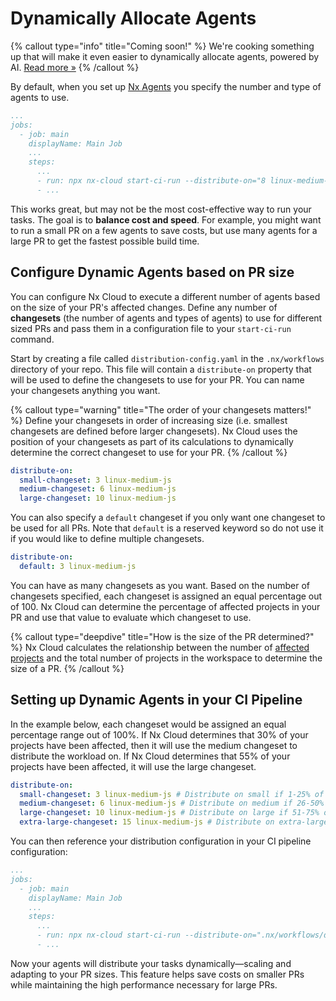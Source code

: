 # Dynamically Allocate Agents

{% callout type="info" title="Coming soon!" %}
We're cooking something up that will make it even easier to dynamically allocate agents, powered by AI. [Read more &raquo;](/ci/concepts/nx-cloud-ai)
{% /callout %}

By default, when you set up [Nx Agents](/ci/features/distribute-task-execution) you specify the number and type of agents to use.

```yaml {% fileName=".github/workflows/main.yaml" highlightLines=[8] %}
...
jobs:
  - job: main
    displayName: Main Job
    ...
    steps:
      ...
      - run: npx nx-cloud start-ci-run --distribute-on="8 linux-medium-js" --stop-agents-after="e2e-ci"
      - ...
```

This works great, but may not be the most cost-effective way to run your tasks. The goal is to **balance cost and speed**. For example, you might want to run a small PR on a few agents to save costs, but use many agents for a large PR to get the fastest possible build time.

## Configure Dynamic Agents based on PR size

You can configure Nx Cloud to execute a different number of agents based on the size of your PR's affected changes. Define any number of **changesets** (the number of agents and types of agents) to use for different sized PRs and pass them in a configuration file to your `start-ci-run` command.

Start by creating a file called `distribution-config.yaml` in the `.nx/workflows` directory of your repo. This file will contain a `distribute-on` property that will be used to define the changesets to use for your PR. You can name your changesets anything you want.

{% callout type="warning" title="The order of your changesets matters!" %}
Define your changesets in order of increasing size (i.e. smallest changesets are defined before larger changesets). Nx Cloud uses the position of your changesets as part of its calculations to dynamically determine the correct changeset to use for your PR.
{% /callout %}

```yaml {% fileName=".nx/workflows/distribution-config.yaml" %}
distribute-on:
  small-changeset: 3 linux-medium-js
  medium-changeset: 6 linux-medium-js
  large-changeset: 10 linux-medium-js
```

You can also specify a `default` changeset if you only want one changeset to be used for all PRs. Note that `default` is a reserved keyword so do not use it if you would like to define multiple changesets.

```yaml {% fileName=".nx/workflows/distribution-config.yaml" %}
distribute-on:
  default: 3 linux-medium-js
```

You can have as many changesets as you want. Based on the number of changesets specified, each changeset is assigned an equal percentage out of 100. Nx Cloud can determine the percentage of affected projects in your PR and use that value to evaluate which changeset to use.

{% callout type="deepdive" title="How is the size of the PR determined?" %}
Nx Cloud calculates the relationship between the number of [affected projects](/ci/features/affected) and the total number of projects in the workspace to determine the size of a PR.
{% /callout %}

## Setting up Dynamic Agents in your CI Pipeline

In the example below, each changeset would be assigned an equal percentage range out of 100%. If Nx Cloud determines that 30% of your projects have been affected, then it will use the medium changeset to distribute the workload on. If Nx Cloud determines that 55% of your projects have been affected, it will use the large changeset.

```yaml {% fileName=".nx/workflows/distribution-config.yaml" %}
distribute-on:
  small-changeset: 3 linux-medium-js # Distribute on small if 1-25% of projects affected in PR
  medium-changeset: 6 linux-medium-js # Distribute on medium if 26-50% of projects affected in PR
  large-changeset: 10 linux-medium-js # Distribute on large if 51-75% of projects affected in PR
  extra-large-changeset: 15 linux-medium-js # Distribute on extra-large if 76-100% of projects affected in PR
```

You can then reference your distribution configuration in your CI pipeline configuration:

```yaml {% fileName=".github/workflows/main.yaml" highlightLines=[8] %}
...
jobs:
  - job: main
    displayName: Main Job
    ...
    steps:
      ...
      - run: npx nx-cloud start-ci-run --distribute-on=".nx/workflows/distribution-config.yaml" --stop-agents-after="e2e-ci"
      - ...
```

Now your agents will distribute your tasks dynamically—scaling and adapting to your PR sizes.
This feature helps save costs on smaller PRs while maintaining the high performance necessary for large PRs.
